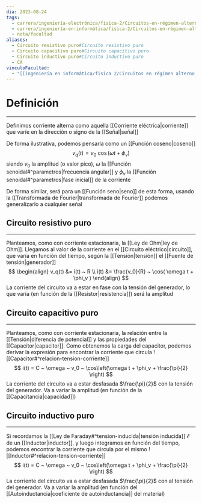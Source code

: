 ```yaml
---
dia: 2023-08-24
tags:
  - carrera/ingeniería-electrónica/fisica-2/Circuitos-en-régimen-alterno-permanente
  - carrera/ingeniería-en-informática/fisica-2/Circuitos-en-régimen-alterno-permanente
  - nota/facultad
aliases:
  - Circuito resistivo puro#Circuito resistivo puro
  - Circuito capacitivo puro#Circuito capacitivo puro
  - Circuito inductivo puro#Circuito inductivo puro
  - CA
vinculoFacultad:
  - "[[ingeniería en informática/fisica 2/Circuitos en régimen alterno permanente/Resumen.md]]"
---
```

# Definición
---
Definimos corriente alterna como aquella [[Corriente eléctrica|corriente]] que varíe en la dirección o signo de la [[Señal|señal]] 

De forma ilustrativa, podemos pensarla como un [[Función coseno|coseno]] $$ v_q(t) = v_0 ~ \cos( \omega t + \phi_v ) $$ siendo $v_0$ la amplitud (o valor pico), $\omega$ la [[Función senoidal#^parametros|frecuencia angular]] y $\phi_v$ la [[Función senoidal#^parametros|fase inicial]] de la corriente

De forma similar, será para un [[Función seno|seno]] de esta forma, usando la [[Transformada de Fourier|transformada de Fourier]] podemos generalizarlo a cualquier señal

## Circuito resistivo puro
---
Planteamos, como con corriente estacionaria, la [[Ley de Ohm|ley de Ohm]]. Llegamos al valor de la corriente en el [[Circuito eléctrico|circuito]], que varía en función del tiempo, según la [[Tensión|tensión]] el [[Fuente de tensión|generador]] $$ \begin{align} 
    v_q(t) &= i(t) ~ R \\
    i(t) &= \frac{v_0}{R} ~ \cos( \omega t + \phi_v )
\end{align} $$
La corriente del circuito va a estar en fase con la tensión del generador, lo que varía (en función de la [[Resistor|resistencia]]) será la amplitud

## Circuito capacitivo puro
---
Planteamos, como con corriente estacionaria, la relación entre la [[Tensión|diferencia de potencial]] y las propiedades del [[Capacitor|capacitor]]. Como obtenemos la carga del capacitor, podemos derivar la expresión para encontrar la corriente que circula ![[Capacitor#^relacion-tension-corriente]]
$$ i(t) = C ~ \omega ~ v_0 ~ \cos\left(\omega t + \phi_v + \frac{\pi}{2} \right) $$
La corriente del circuito va a estar desfasada $\frac{\pi}{2}$ con la tensión del generador. Va a variar la amplitud (en función de la [[Capacitancia|capacidad]])

## Circuito inductivo puro
---
Si recordamos la [[Ley de Faraday#^tension-inducida|tensión inducida]] $\mathcal{E}$ de un [[Inductor|inductor]], y luego integramos en función del tiempo, podemos encontrar la corriente que circula por el mismo ![[Inductor#^relacion-tension-corriente]]
$$ i(t) = C ~ \omega ~ v_0 ~ \cos\left(\omega t + \phi_v + \frac{\pi}{2} \right) $$
La corriente del circuito va a estar desfasada $\frac{\pi}{2}$ con al tensión del generador. Va a variar la amplitud (en función del [[Autoinductancia|coeficiente de autoinductancia]] del material)